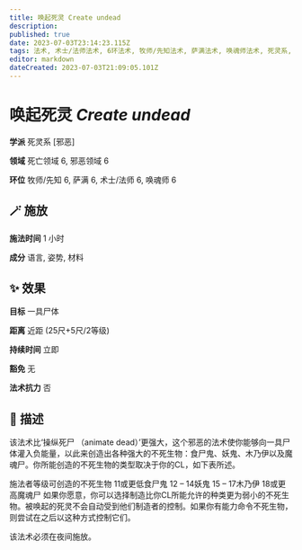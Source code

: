 ```yaml
---
title: 唤起死灵 Create undead
description: 
published: true
date: 2023-07-03T23:14:23.115Z
tags: 法术, 术士/法师法术, 6环法术, 牧师/先知法术, 萨满法术, 唤魂师法术, 死灵系, 邪恶, 邪恶领域, 死亡领域
editor: markdown
dateCreated: 2023-07-03T21:09:05.101Z
---
```


# **唤起死灵** *Create undead*

**学派** 死灵系 \[邪恶\] 

**领域** 死亡领域 6, 邪恶领域 6

**环位** 牧师/先知 6, 萨满 6, 术士/法师 6, 唤魂师 6

## 🪄 施放

**施法时间** 1 小时

**成分** 语言, 姿势, 材料

## ✨ 效果 

**目标** 一具尸体 

**距离** 近距 (25尺+5尺/2等级)  

**持续时间** 立即 

**豁免** 无

**法术抗力** 否

## 📖 描述

该法术比‘操纵死尸 （animate dead）’更强大，这个邪恶的法术使你能够向一具尸体灌入负能量，以此来创造出各种强大的不死生物：食尸鬼、妖鬼、木乃伊以及魔魂尸。你所能创造的不死生物的类型取决于你的CL，如下表所述。

施法者等级可创造的不死生物 11或更低食尸鬼 12 – 14妖鬼 15 – 17木乃伊 18或更高魔魂尸  如果你愿意，你可以选择制造比你CL所能允许的种类更为弱小的不死生物。被唤起的死灵不会自动受到他们制造者的控制。如果你有能力命令不死生物，则尝试在之后以这种方式控制它们。

该法术必须在夜间施放。
    